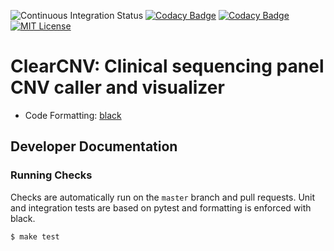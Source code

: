 ![Continuous Integration Status](https://github.com/bihealth/clear-CNV/workflows/CI/badge.svg)
[![Codacy Badge](https://app.codacy.com/project/badge/Coverage/2eaafb57fbb74a46b918e9f58142c880)](https://www.codacy.com?utm_source=github.com&utm_medium=referral&utm_content=bihealth/clear-CNV&utm_campaign=Badge_Coverage)
[![Codacy Badge](https://app.codacy.com/project/badge/Grade/2eaafb57fbb74a46b918e9f58142c880)](https://www.codacy.com?utm_source=github.com&amp;utm_medium=referral&amp;utm_content=bihealth/clear-CNV&amp;utm_campaign=Badge_Grade)
[![MIT License](https://img.shields.io/badge/License-MIT-green.svg)](https://opensource.org/licenses/MIT)

# ClearCNV: Clinical sequencing panel CNV caller and visualizer

- Code Formatting: [black](https://github.com/psf/black)

## Developer Documentation

### Running Checks

Checks are automatically run on the `master` branch and pull requests.
Unit and integration tests are based on pytest and formatting is enforced with black.


```bash
$ make test
```
